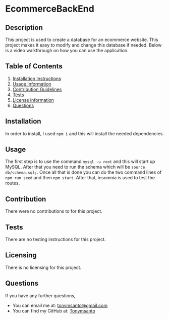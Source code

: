 # EcommerceBackEnd

## Description
This project is used to create a database for an ecommerce website. This project makes it easy to modify and change this database if needed. Below is a video walkthrough on how you can use the application.



## Table of Contents
1. [Installation Instructions](#installation)
2. [Usage Information](#usage)
3. [Contribution Guidelines](#contribution)
4. [Tests](#tests)
5. [License information](#Licensing)
6. [Questions](#questions)

## Installation
In order to install, I used `npm i` and this will install the needed dependencies.

## Usage
The first step is to use the command `mysql -u root` and this will start up MySQL. After that you need to run the schema which will be `source db/schema.sql;`. Once all that is done you can do the two command lines of `npm run seed` and then `npm start`. After that, insomnia is used to test the routes.

## Contribution
There were no contributions to for this project.

## Tests
There are no testing instructions for this project.

## Licensing
There is no licensing for this project.

## Questions
If you have any further questions, 
 - You can email me at: tonymsanto@gmail.com
 - You can find my GitHub at: [Tonymsanto](https://github.com/Tonymsanto)
